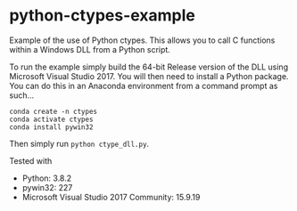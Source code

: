 # python-ctypes-example

Example of the use of Python ctypes. This allows you to call C functions within a Windows
DLL from a Python script.

To run the example simply build the 64-bit Release version of the DLL using Microsoft Visual Studio 2017.
You will then need to install a Python package. You can do this in an Anaconda environment
from a command prompt as such...

```
conda create -n ctypes
conda activate ctypes
conda install pywin32
```

Then simply run ```python ctype_dll.py```.

Tested with
* Python: 3.8.2
* pywin32: 227
* Microsoft Visual Studio 2017 Community: 15.9.19
